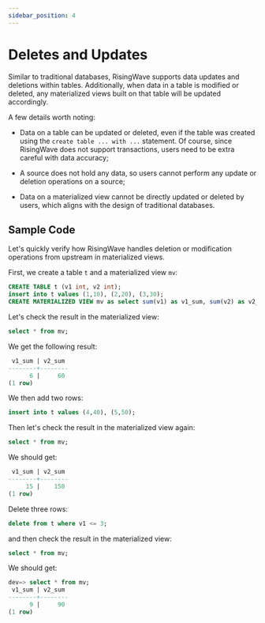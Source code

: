 ```yaml
---
sidebar_position: 4
---
```


# Deletes and Updates

Similar to traditional databases, RisingWave supports data updates and deletions within tables. Additionally, when data in a table is modified or deleted, any materialized views built on that table will be updated accordingly.

A few details worth noting:

* Data on a table can be updated or deleted, even if the table was created using the `create table ... with ...` statement. Of course, since RisingWave does not support transactions, users need to be extra careful with data accuracy;

* A source does not hold any data, so users cannot perform any update or deletion operations on a source;

* Data on a materialized view cannot be directly updated or deleted by users, which aligns with the design of traditional databases.

## Sample Code

Let's quickly verify how RisingWave handles deletion or modification operations from upstream in materialized views.

First, we create a table `t` and a materialized view `mv`:

```sql
CREATE TABLE t (v1 int, v2 int);
insert into t values (1,10), (2,20), (3,30);
CREATE MATERIALIZED VIEW mv as select sum(v1) as v1_sum, sum(v2) as v2_sum from t;
```

Let's check the result in the materialized view:
```sql
select * from mv;
```

We get the following result:
```sql
 v1_sum | v2_sum
--------+--------
      6 |     60
(1 row)
```

We then add two rows:
```sql
insert into t values (4,40), (5,50);
```

Then let's check the result in the materialized view again:
```sql
select * from mv;
```

We should get:
```sql
 v1_sum | v2_sum
--------+--------
     15 |    150
(1 row)
```

Delete three rows:
```sql
delete from t where v1 <= 3;
```

and then check the result in the materialized view:
```sql
select * from mv;
```

We should get:
```sql
dev=> select * from mv;
 v1_sum | v2_sum
--------+--------
      9 |     90
(1 row)
```

